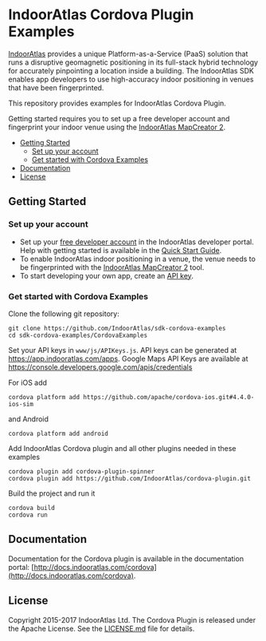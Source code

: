 
# IndoorAtlas Cordova Plugin Examples

[IndoorAtlas](https://www.indooratlas.com/) provides a unique Platform-as-a-Service (PaaS) solution that runs a disruptive geomagnetic positioning in its full-stack hybrid technology for accurately pinpointing a location inside a building. The IndoorAtlas SDK enables app developers to use high-accuracy indoor positioning in venues that have been fingerprinted.

This repository provides examples for IndoorAtlas Cordova Plugin.


Getting started requires you to set up a free developer account and fingerprint your indoor venue using the [IndoorAtlas MapCreator 2](https://play.google.com/store/apps/details?id=com.indooratlas.android.apps.jaywalker).

* [Getting Started](#getting-started)
    * [Set up your account](#set-up-your-account)
    * [Get started with Cordova Examples](#get-started-with-cordova-examples)
* [Documentation](#documentation)
* [License](#license)

## Getting Started

### Set up your account

* Set up your [free developer account](https://app.indooratlas.com) in the IndoorAtlas developer portal. Help with getting started is available in the [Quick Start Guide](http://docs.indooratlas.com/quick-start-guide.html).
* To enable IndoorAtlas indoor positioning in a venue, the venue needs to be fingerprinted with the [IndoorAtlas MapCreator 2](https://play.google.com/store/apps/details?id=com.indooratlas.android.apps.jaywalker) tool.
* To start developing your own app, create an [API key](https://app.indooratlas.com/apps).

### Get started with Cordova Examples

Clone the following git repository:

```
git clone https://github.com/IndoorAtlas/sdk-cordova-examples
cd sdk-cordova-examples/CordovaExamples
```

Set your API keys in `www/js/APIKeys.js`. API keys can be generated at https://app.indooratlas.com/apps. Google Maps API Keys are available at https://console.developers.google.com/apis/credentials

For iOS add
```
cordova platform add https://github.com/apache/cordova-ios.git#4.4.0-ios-sim
```
and Android
```
cordova platform add android
```

Add IndoorAtlas Cordova plugin and all other plugins needed in these examples
```
cordova plugin add cordova-plugin-spinner
cordova plugin add https://github.com/IndoorAtlas/cordova-plugin.git
```

Build the project and run it
```
cordova build
cordova run
```

## Documentation

Documentation for the Cordova plugin is available in the documentation portal: [http://docs.indooratlas.com/cordova](http://docs.indooratlas.com/cordova).

## License

Copyright 2015-2017 IndoorAtlas Ltd. The Cordova Plugin is released under the Apache License. See the [LICENSE.md](https://github.com/IndoorAtlas/sdk-cordova-examples/blob/master/LICENSE) file for details.

